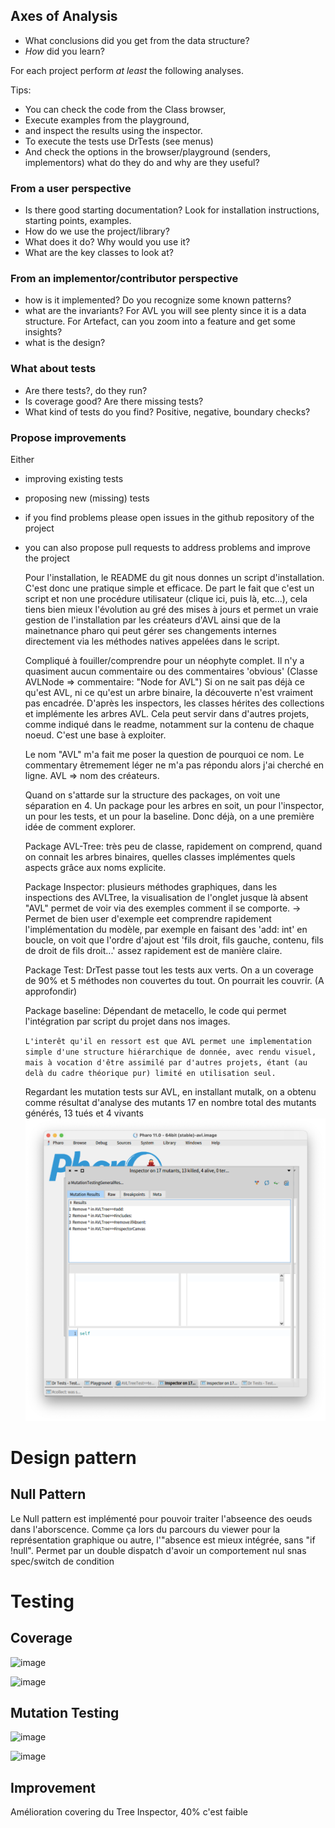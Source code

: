 
## Axes of Analysis

- What conclusions did you get from the data structure?
- *How* did you learn?

For each project perform *at least* the following analyses.

Tips:
- You can check the code from the Class browser,
- Execute examples from the playground,
- and inspect the results using the inspector.
- To execute the tests use DrTests (see menus)
- And check the options in the browser/playground (senders, implementors) what do they do and why are they useful?

### From a user perspective
- Is there good starting documentation? Look for installation instructions, starting points, examples.
- How do we use the project/library?
- What does it do? Why would you use it?
- What are the key classes to look at?
  

### From an implementor/contributor perspective
- how is it implemented? Do you recognize some known patterns?
- what are the invariants? For AVL you will see plenty since it is a data structure. For Artefact, can you zoom into a feature and get some insights?
- what is the design?

### What about tests
- Are there tests?, do they run?
- Is coverage good? Are there missing tests?
- What kind of tests do you find? Positive, negative, boundary checks?

### Propose improvements
Either
- improving existing tests 
- proposing new (missing) tests
- if you find problems please open issues in the github repository of the project
- you can also propose pull requests to address problems and improve the project



 
  Pour l'installation, le README du git nous donnes un script d'installation. C'est donc une pratique simple et efficace. De part le fait que c'est un script et
  non une procédure utilisateur (clique ici, puis là, etc...), cela tiens bien mieux l'évolution au gré des mises à jours et permet un vraie gestion de l'installation par
  les créateurs d'AVL ainsi que de la mainetnance pharo qui peut gérer ses changements internes directement via les méthodes natives appelées dans le script.

  Compliqué à fouiller/comprendre pour un néophyte complet. Il n'y a quasiment aucun commentaire ou des commentaires 'obvious' (Classe AVLNode => commentaire: "Node for AVL")
  Si on ne sait pas déjà ce qu'est AVL, ni ce qu'est un arbre binaire, la découverte n'est vraiment pas encadrée.
  D'après les inspectors, les classes hérites des collections et implémente les arbres AVL. Cela peut servir dans d'autres projets, comme indiqué dans le readme, notamment sur la contenu de chaque noeud. C'est une     base à exploiter.

  Le nom "AVL" m'a fait me poser la question de pourquoi ce nom. Le commentary êtremement léger ne m'a pas répondu alors j'ai cherché en ligne. AVL => nom des créateurs.

  Quand on s'attarde sur la structure des packages, on voit une séparation en 4. Un package pour les arbres en soit, un pour l'inspector, un pour les tests, et un pour la baseline. Donc
  déjà, on a une première idée de comment explorer.

  Package AVL-Tree: très peu de classe, rapidement on comprend, quand on connait les arbres binaires, quelles classes implémentes quels aspects grâce aux noms explicite.

  Package Inspector: plusieurs méthodes graphiques, dans les inspections des AVLTree, la visualisation de l'onglet jusque là absent "AVL" permet de voir via des exemples comment il se comporte.
  -> Permet de bien user d'exemple eet comprendre rapidement l'implémentation du modèle, par exemple en faisant des 'add: int' en boucle, on voit que l'ordre d'ajout est 'fils droit, fils gauche, contenu, fils de droit de fils droit...' assez rapidement est de manière claire.

  Package Test: DrTest passe tout les tests aux verts. On a un coverage de 90% et 5 méthodes non couvertes du tout. On pourrait les couvrir. (A approfondir)

  Package baseline: Dépendant de metacello, le code qui permet l'intégration par script du projet dans nos images.


  `L'interêt qu'il en ressort est que AVL permet une implementation simple d'une structure hiérarchique de donnée, avec rendu visuel, mais à vocation d'être assimilé par d'autres projets, étant (au delà du cadre théorique pur) limité en utilisation seul.`

  Regardant les mutation tests sur AVL, en installant mutalk, on a obtenu comme résultat d'analyse des mutants 17 en nombre total des mutants générés, 13 tués et 4 vivants
  ![](pictures/AVL%20mutants.png)


# Design pattern

## Null Pattern

Le Null pattern est implémenté pour pouvoir traiter l'abseence des oeuds dans l'aborscence. Comme ça lors du parcours du viewer pour la représentation graphique ou autre, l'"absence est mieux intégrée, sans "if !null". Permet par un double dispatch d'avoir un comportement nul snas spec/switch de condition

# Testing

## Coverage

![image](https://github.com/Gabriella3620/Contrast/assets/129399867/d39b0092-39af-43bc-acd2-336cca8b49aa)

![image](https://github.com/Gabriella3620/Contrast/assets/129399867/ec99023f-8307-4f3f-9fd1-2a49185d027a)


## Mutation Testing

![image](https://github.com/Gabriella3620/Contrast/assets/129399867/e2c59894-39b0-428c-964c-9f225eb3c16f)



![image](https://github.com/Gabriella3620/Contrast/assets/129399867/feff519e-23ac-483d-a004-64d293a3b85c)



## Improvement

Amélioration covering du Tree Inspector, 40% c'est faible

  

